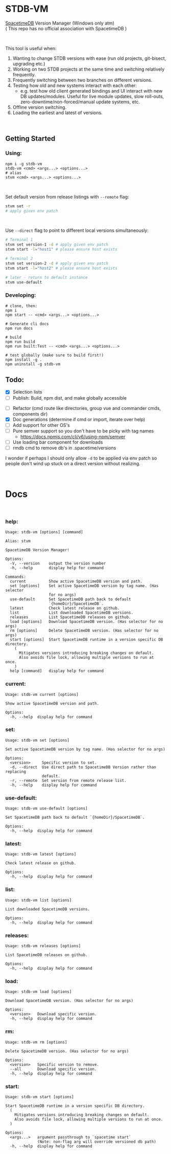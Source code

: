 # STDB-VM
[SpacetimeDB](https://spacetimedb.com/) Version Manager (Windows only atm)<br/>
( This repo has no official association with SpacetimeDB )

<br/>

This tool is useful when:
1. Wanting to change STDB versions with ease (run old projects, git-bisect, upgrading etc.)
2. Working on two STDB projects at the same time and switching relatively frequently.
3. Frequently switching between two branches on different versions.
4. Testing how old and new systems interact with each other: 
    - e.g. test how old client generated bindings and UI interact with new DB updates/modules. Useful for live module updates, slow roll-outs, zero-downtime/non-forced/manual update systems, etc.
5. Offline version switching.
6. Loading the earliest and latest of versions.

<br/>


## Getting Started

<!-- > Assumes you already have [SpacetimeDB](https://spacetimedb.com/install) installed -->

### Using:
```shell
npm i -g stdb-vm
stdb-vm <cmd> <args...> <options...>
# alias
stvm <cmd> <args...> <options...>
```
<!--https://stackoverflow.com/a/39217735-->

<br/>

Set default version from release listings with `--remote` flag:
```sh
stvm set -r
# apply given env patch
```

<br/>

Use `--direct` flag to point to different local versions simultaneously:
```sh
# Terminal 1
stvm set version-1 -d # apply given env patch
stvm start -l="host1" # please ensure host exists

# Terminal 2
stvm set version-2 -d # apply given env patch
stvm start -l="host2" # please ensure host exists

# later - return to default instance
stvm use-default 
```

### Developing:
```shell
# clone, then:
npm i
npm start -- <cmd> <args...> <options...>

# Generate cli docs
npm run docs

# build
npm run build
npm run built:Test -- <cmd> <args...> <options...>

# test globally (make sure to build first!)
npm install -g .
npm uninstall -g stdb-vm
```


## Todo:
- [x] Selection lists
- [ ] Publish: Build, npm dist, and make globally accessible 
<!-- https://blog.logrocket.com/building-typescript-cli-node-js-commander/#making-cli-globally-accessible -->
<!-- https://stackoverflow.com/a/39217735 -->
- [ ] Refactor (cmd route like directories, group vue and commander cmds, components dir)
- [x] Doc generations (determine if cmd or import, iterate over help)
- [ ] Add support for other OS's
- [ ] Pure semver support so you don't have to be picky with tag names
    - https://docs.npmjs.com/cli/v6/using-npm/semver
- [ ] Use loading bar component for downloads
- [ ] rmdb cmd to remove db's in .spacetime/versions

I wonder if perhaps I should only allow `-d` to be applied via env patch so people don't wind up stuck on a direct version without realizing.

<br/>

<!-- Insert Generated Docs Below `# Docs` -->
# Docs

<br/>


<h3>help:</h3>

```
Usage: stdb-vm [options] [command]

Alias: stvm

SpacetimeDB Version Manager!

Options:
  -V, --version    output the version number
  -h, --help       display help for command

Commands:
  current          Show active SpacetimeDB version and path.
  set [options]    Set active SpacetimeDB version by tag name. (Has selector
                   for no args)
  use-default      Set SpacetimeDB path back to default
                   `{homeDir}/SpacetimeDB`.
  latest           Check latest release on github.
  list             List downloaded SpacetimeDB versions.
  releases         List SpacetimeDB releases on github.
  load [options]   Download SpacetimeDB version. (Has selector for no args)
  rm [options]     Delete SpacetimeDB version. (Has selector for no args)
  start [options]  Start SpacetimeDB runtime in a version specific DB directory.
    (
      Mitigates versions introducing breaking changes on default.
      Also avoids file lock, allowing multiple versions to run at once.
    )
  help [command]   display help for command
```

<h3>current:</h3>

```
Usage: stdb-vm current [options]

Show active SpacetimeDB version and path.

Options:
  -h, --help  display help for command
```

<h3>set:</h3>

```
Usage: stdb-vm set [options]

Set active SpacetimeDB version by tag name. (Has selector for no args)

Options:
  <version>     Specific version to set.
  -d, --direct  Use direct path to SpacetimeDB Version rather than replacing
                default.
  -r, --remote  Set version from remote release list.
  -h, --help    display help for command
```

<h3>use-default:</h3>

```
Usage: stdb-vm use-default [options]

Set SpacetimeDB path back to default `{homeDir}/SpacetimeDB`.

Options:
  -h, --help  display help for command
```

<h3>latest:</h3>

```
Usage: stdb-vm latest [options]

Check latest release on github.

Options:
  -h, --help  display help for command
```

<h3>list:</h3>

```
Usage: stdb-vm list [options]

List downloaded SpacetimeDB versions.

Options:
  -h, --help  display help for command
```

<h3>releases:</h3>

```
Usage: stdb-vm releases [options]

List SpacetimeDB releases on github.

Options:
  -h, --help  display help for command
```

<h3>load:</h3>

```
Usage: stdb-vm load [options]

Download SpacetimeDB version. (Has selector for no args)

Options:
  <version>   Download specific version.
  -h, --help  display help for command
```

<h3>rm:</h3>

```
Usage: stdb-vm rm [options]

Delete SpacetimeDB version. (Has selector for no args)

Options:
  <version>   Specific version to remove.
  --all       Download specific version.
  -h, --help  display help for command
```

<h3>start:</h3>

```
Usage: stdb-vm start [options]

Start SpacetimeDB runtime in a version specific DB directory.
  (
    Mitigates versions introducing breaking changes on default.
    Also avoids file lock, allowing multiple versions to run at once.
  )

Options:
  <args...>   argument passthrough to `spacetime start`
              (Note: non-flag arg will override versioned db path)
  -h, --help  display help for command
```
